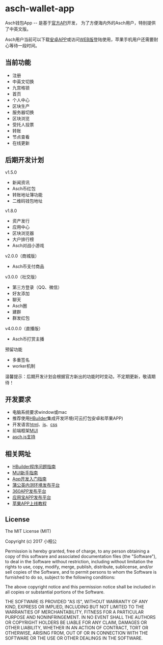 # asch-wallet-app

Asch钱包App -- 是基于[官方API](https://github.com/AschPlatform/asch-docs/blob/master/asch_http_interface.md)开发，
为了方便海内外的Asch用户，特别提供了中英文版。

Asch用户当前可以下载[安卓APP](https://www.pgyer.com/asch)或访问[WEB版](http://asch.mobi)登陆使用，苹果手机用户还需要耐心等待一段时间。

## 当前功能<br>
- 注册
- 中英文切换
- 九宫格锁
- 首页
- 个人中心
- 区块生产
- 服务器切换
- 区块浏览
- 受托人投票
- 转账
- 节点查看
- 在线更新

## 后期开发计划<br>
v1.5.0
- 新闻资讯
- Asch币红包
- 转账地址簿功能
- 二维码钱包地址

v1.8.0<br>
- 资产发行
- 应用中心
- 区块浏览器
- 大户排行榜
- Asch对战小游戏

v2.0.0（商城版）<br>
- Asch币支付商品

v3.0.0（社交版）<br>
- 第三方登录（QQ、微信）
- 好友添加
- 聊天
- Asch圈
- 建群
- 群发红包

v4.0.0.0（直播版）<br>
- Asch币打赏主播

预留功能<br>
- 多重签名
- worker机制

温馨提示：后期开发计划会根据官方新出的功能时时变动，不定期更新，敬请期待！

## 开发要求

- 电脑系统要求window或mac
- 推荐使用[HBuilder](http://dcloud.io/)集成开发环境(可云打包安卓和苹果APP)
- 开发语言[html](http://www.w3school.com.cn/html/)、[js](http://www.w3school.com.cn/js/index.asp)、[css](http://www.w3school.com.cn/css/index.asp)
- 前端框架[MUI](http://dev.dcloud.net.cn/mui/ui/)
- [asch.js支持](https://github.com/AschPlatform/asch-js)

## 相关网址

- [HBuilder程序问题指南](http://dcloud.io/doc.html)
- [MUI新手指南](http://dev.dcloud.net.cn/mui/getting-started/)
- [App开发入门指南](http://ask.dcloud.net.cn/docs/#//ask.dcloud.net.cn/article/89)
- [蒲公英内测环境发布平台](https://www.pgyer.com/)
- [360APP发布平台](http://dev.360.cn/)
- [应用宝APP发布平台](http://open.qq.com/)
- [苹果APP上线教程](http://www.applicationloader.net/blog/zh/88.html)

## License

The MIT License (MIT)

Copyright (c) 2017 小相公

Permission is hereby granted, free of charge, to any person obtaining a copy of this software and associated documentation files
(the "Software"), to deal in the Software without restriction, including without limitation the rights to use, copy, modify,
merge, publish, distribute, sublicense, and/or sell copies of the Software, and to permit persons to whom the Software is 
furnished to do so, subject to the following conditions:

The above copyright notice and this permission notice shall be included in all copies or substantial portions of the Software.

THE SOFTWARE IS PROVIDED "AS IS", WITHOUT WARRANTY OF ANY KIND, EXPRESS OR IMPLIED, INCLUDING BUT NOT LIMITED TO THE WARRANTIES 
OF MERCHANTABILITY, FITNESS FOR A PARTICULAR PURPOSE AND NONINFRINGEMENT. IN NO EVENT SHALL THE AUTHORS OR COPYRIGHT HOLDERS BE 
LIABLE FOR ANY CLAIM, DAMAGES OR OTHER LIABILITY, WHETHER IN AN ACTION OF CONTRACT, TORT OR OTHERWISE, ARISING FROM, OUT OF OR 
IN CONNECTION WITH THE SOFTWARE OR THE USE OR OTHER DEALINGS IN THE SOFTWARE.
